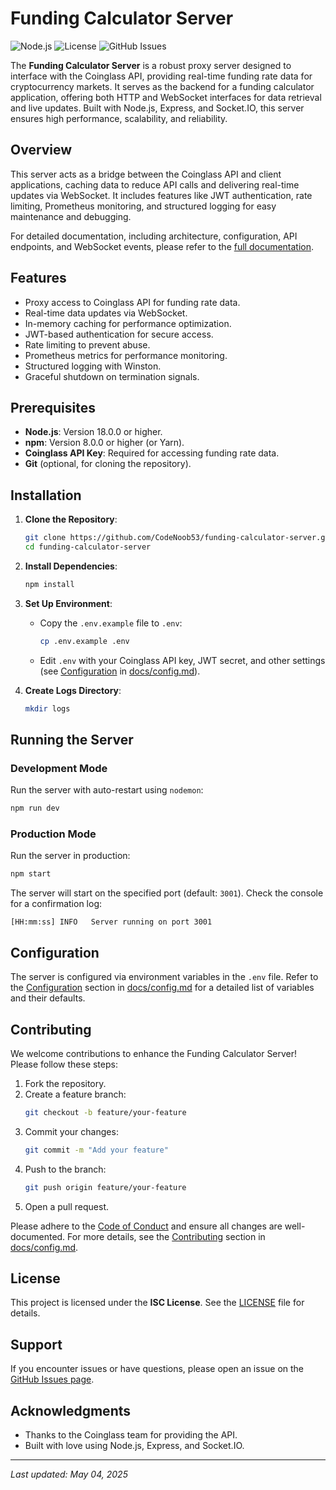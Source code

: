 # Funding Calculator Server

![Node.js](https://img.shields.io/badge/Node.js-18%2B-green.svg)
![License](https://img.shields.io/badge/License-ISC-blue.svg)
![GitHub Issues](https://img.shields.io/github/issues/CodeNoob53/funding-calculator-server.svg)

The **Funding Calculator Server** is a robust proxy server designed to interface with the Coinglass API, providing real-time funding rate data for cryptocurrency markets. It serves as the backend for a funding calculator application, offering both HTTP and WebSocket interfaces for data retrieval and live updates. Built with Node.js, Express, and Socket.IO, this server ensures high performance, scalability, and reliability.

## Overview

This server acts as a bridge between the Coinglass API and client applications, caching data to reduce API calls and delivering real-time updates via WebSocket. It includes features like JWT authentication, rate limiting, Prometheus monitoring, and structured logging for easy maintenance and debugging.

For detailed documentation, including architecture, configuration, API endpoints, and WebSocket events, please refer to the [full documentation](docs/doc.md).

## Features

- Proxy access to Coinglass API for funding rate data.
- Real-time data updates via WebSocket.
- In-memory caching for performance optimization.
- JWT-based authentication for secure access.
- Rate limiting to prevent abuse.
- Prometheus metrics for performance monitoring.
- Structured logging with Winston.
- Graceful shutdown on termination signals.

## Prerequisites

- **Node.js**: Version 18.0.0 or higher.
- **npm**: Version 8.0.0 or higher (or Yarn).
- **Coinglass API Key**: Required for accessing funding rate data.
- **Git** (optional, for cloning the repository).

## Installation

1. **Clone the Repository**:
   ```bash
   git clone https://github.com/CodeNoob53/funding-calculator-server.git
   cd funding-calculator-server
   ```

2. **Install Dependencies**:
   ```bash
   npm install
   ```

3. **Set Up Environment**:
   - Copy the `.env.example` file to `.env`:
     ```bash
     cp .env.example .env
     ```
   - Edit `.env` with your Coinglass API key, JWT secret, and other settings (see [Configuration](#configuration) in [docs/config.md](docs/doc.md)).

4. **Create Logs Directory**:
   ```bash
   mkdir logs
   ```

## Running the Server

### Development Mode
Run the server with auto-restart using `nodemon`:
```bash
npm run dev
```

### Production Mode
Run the server in production:
```bash
npm start
```

The server will start on the specified port (default: `3001`). Check the console for a confirmation log:
```
[HH:mm:ss] INFO   Server running on port 3001
```

## Configuration

The server is configured via environment variables in the `.env` file. Refer to the [Configuration](#configuration) section in [docs/config.md](docs/config.md) for a detailed list of variables and their defaults.

## Contributing

We welcome contributions to enhance the Funding Calculator Server! Please follow these steps:

1. Fork the repository.
2. Create a feature branch:
   ```bash
   git checkout -b feature/your-feature
   ```
3. Commit your changes:
   ```bash
   git commit -m "Add your feature"
   ```
4. Push to the branch:
   ```bash
   git push origin feature/your-feature
   ```
5. Open a pull request.

Please adhere to the [Code of Conduct](CODE_OF_CONDUCT.md) and ensure all changes are well-documented. For more details, see the [Contributing](#contributing) section in [docs/config.md](docs/config.md).

## License

This project is licensed under the **ISC License**. See the [LICENSE](LICENSE) file for details.

## Support

If you encounter issues or have questions, please open an issue on the [GitHub Issues page](https://github.com/CodeNoob53/funding-calculator-server/issues).

## Acknowledgments

- Thanks to the Coinglass team for providing the API.
- Built with love using Node.js, Express, and Socket.IO.

---

*Last updated: May 04, 2025*